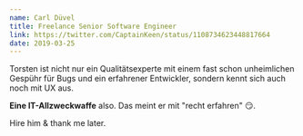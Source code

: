 ```yaml
---
name: Carl Düvel
title: Freelance Senior Software Engineer
link: https://twitter.com/CaptainKeen/status/1108734623448817664
date: 2019-03-25
---
```

Torsten ist nicht nur ein Qualitätsexperte mit einem fast schon unheimlichen 
Gespühr für Bugs und ein erfahrener Entwickler, sondern kennt sich auch noch 
mit UX aus. 

**Eine IT-Allzweckwaffe** also. Das meint er mit "recht erfahren" 😏. 

Hire him & thank me later.